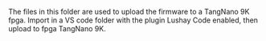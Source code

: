 The files in this folder are used to upload the firmware to a TangNano 9K fpga.
Import in a VS code folder with the plugin Lushay Code enabled, then upload to fpga TangNano 9K.
